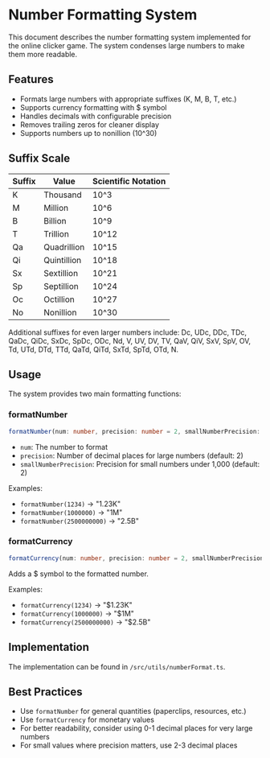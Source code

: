 # Number Formatting System

This document describes the number formatting system implemented for the online clicker game. The system condenses large numbers to make them more readable.

## Features

- Formats large numbers with appropriate suffixes (K, M, B, T, etc.)
- Supports currency formatting with $ symbol
- Handles decimals with configurable precision
- Removes trailing zeros for cleaner display
- Supports numbers up to nonillion (10^30)

## Suffix Scale

| Suffix | Value       | Scientific Notation |
|--------|-------------|---------------------|
| K      | Thousand    | 10^3                |
| M      | Million     | 10^6                |
| B      | Billion     | 10^9                |
| T      | Trillion    | 10^12               |
| Qa     | Quadrillion | 10^15               |
| Qi     | Quintillion | 10^18               |
| Sx     | Sextillion  | 10^21               |
| Sp     | Septillion  | 10^24               |
| Oc     | Octillion   | 10^27               |
| No     | Nonillion   | 10^30               |

Additional suffixes for even larger numbers include: Dc, UDc, DDc, TDc, QaDc, QiDc, SxDc, SpDc, ODc, Nd, V, UV, DV, TV, QaV, QiV, SxV, SpV, OV, Td, UTd, DTd, TTd, QaTd, QiTd, SxTd, SpTd, OTd, N.

## Usage

The system provides two main formatting functions:

### formatNumber

```typescript
formatNumber(num: number, precision: number = 2, smallNumberPrecision: number = 2): string
```

- `num`: The number to format
- `precision`: Number of decimal places for large numbers (default: 2)
- `smallNumberPrecision`: Precision for small numbers under 1,000 (default: 2)

Examples:
- `formatNumber(1234)` → "1.23K"
- `formatNumber(1000000)` → "1M"
- `formatNumber(2500000000)` → "2.5B"

### formatCurrency

```typescript
formatCurrency(num: number, precision: number = 2, smallNumberPrecision: number = 2): string
```

Adds a $ symbol to the formatted number.

Examples:
- `formatCurrency(1234)` → "$1.23K"
- `formatCurrency(1000000)` → "$1M"
- `formatCurrency(2500000000)` → "$2.5B"

## Implementation

The implementation can be found in `/src/utils/numberFormat.ts`.

## Best Practices

- Use `formatNumber` for general quantities (paperclips, resources, etc.)
- Use `formatCurrency` for monetary values
- For better readability, consider using 0-1 decimal places for very large numbers
- For small values where precision matters, use 2-3 decimal places